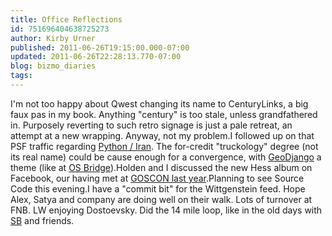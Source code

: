 ```yaml
---
title: Office Reflections
id: 751696404638725273
author: Kirby Urner
published: 2011-06-26T19:15:00.000-07:00
updated: 2011-06-26T22:28:13.770-07:00
blog: bizmo_diaries
tags: 
---
```


I'm not too happy about Qwest changing its name to CenturyLinks, a big faux pas in my book.  Anything "century" is too stale, unless grandfathered in.  Purposely reverting to such retro signage is just a pale retreat, an attempt at a new wrapping.  Anyway, not my problem.I followed up on that PSF traffic regarding [Python / Iran](http://worldgame.blogspot.com/2010/08/pycon-tehran.html).  The for-credit "truckology" degree (not its real name) could be cause enough for a convergence, with [GeoDjango](http://worldgame.blogspot.com/2011/06/solstice-wanderers.html) a theme (like at [OS Bridge](http://controlroom.blogspot.com/2011/06/open-source-law.html)).Holden and I discussed the new Hess album on Facebook, our having met at [GOSCON last year](http://mybizmo.blogspot.com/2010/11/goscon-2010.html).Planning to see Source Code this evening.I have a "commit bit" for the Wittgenstein feed.  Hope Alex, Satya and company are doing well on their walk.  Lots of turnover at FNB.  LW enjoying Dostoevsky.  Did the 14 mile loop, like in the old days with [SB](http://controlroom.blogspot.com/2009/12/seeking-work.html) and friends.